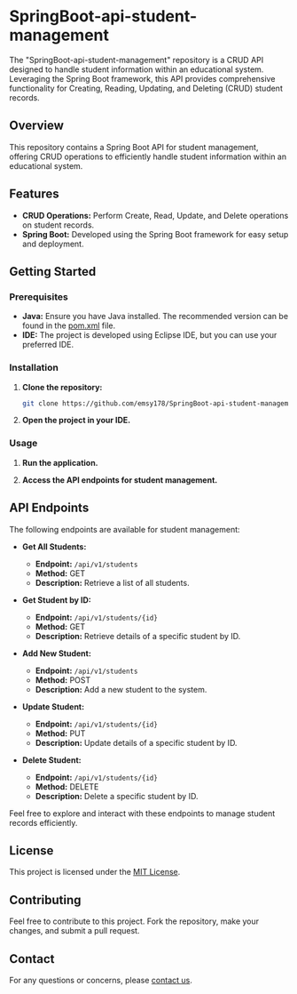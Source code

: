 # SpringBoot-api-student-management

The "SpringBoot-api-student-management" repository is a CRUD API designed to handle student information within an educational system. Leveraging the Spring Boot framework, this API provides comprehensive functionality for Creating, Reading, Updating, and Deleting (CRUD) student records.

## Overview

This repository contains a Spring Boot API for student management, offering CRUD operations to efficiently handle student information within an educational system.

## Features

- **CRUD Operations:** Perform Create, Read, Update, and Delete operations on student records.
- **Spring Boot:** Developed using the Spring Boot framework for easy setup and deployment.

## Getting Started

### Prerequisites

- **Java:** Ensure you have Java installed. The recommended version can be found in the [pom.xml](./pom.xml) file.
- **IDE:** The project is developed using Eclipse IDE, but you can use your preferred IDE.

### Installation

1. **Clone the repository:**

    ```bash
    git clone https://github.com/emsy178/SpringBoot-api-student-management.git
    ```

2. **Open the project in your IDE.**

### Usage

1. **Run the application.**

2. **Access the API endpoints for student management.**

## API Endpoints

The following endpoints are available for student management:

- **Get All Students:**
  - **Endpoint:** `/api/v1/students`
  - **Method:** GET
  - **Description:** Retrieve a list of all students.

- **Get Student by ID:**
  - **Endpoint:** `/api/v1/students/{id}`
  - **Method:** GET
  - **Description:** Retrieve details of a specific student by ID.

- **Add New Student:**
  - **Endpoint:** `/api/v1/students`
  - **Method:** POST
  - **Description:** Add a new student to the system.

- **Update Student:**
  - **Endpoint:** `/api/v1/students/{id}`
  - **Method:** PUT
  - **Description:** Update details of a specific student by ID.

- **Delete Student:**
  - **Endpoint:** `/api/v1/students/{id}`
  - **Method:** DELETE
  - **Description:** Delete a specific student by ID.

Feel free to explore and interact with these endpoints to manage student records efficiently.

## License

This project is licensed under the [MIT License](./LICENSE).

## Contributing

Feel free to contribute to this project. Fork the repository, make your changes, and submit a pull request.

## Contact

For any questions or concerns, please [contact us](mailto:your-fayeoctaveemmanuel5@gmail.com).
